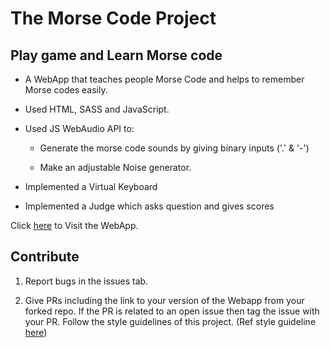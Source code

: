# The Morse Code Project

## Play game and Learn Morse code

- A WebApp that teaches people Morse Code and helps to remember Morse codes easily.

- Used HTML, SASS and JavaScript.

- Used JS WebAudio API to:

  - Generate the morse code sounds by giving binary inputs ('.' & '-')

  - Make an adjustable Noise generator.

- Implemented a Virtual Keyboard

- Implemented a Judge which asks question and gives scores

Click [here](<https://ashuvssut.github.io/the-morse-code-project/>) to Visit the WebApp.

## Contribute

1. Report bugs in the issues tab.

2. Give PRs including the link to your version of the Webapp from your forked repo. If the PR is related to an open issue then tag the issue with your PR. Follow the style guidelines of this project. (Ref style guideline [here](https://github.com/ashuvssut/the-morse-code-project/blob/master/assets/css/CSS-README.md))
